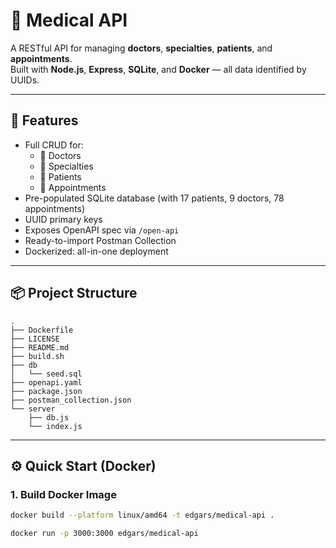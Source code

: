 # 🏥 Medical API

A RESTful API for managing **doctors**, **specialties**, **patients**, and **appointments**.  
Built with **Node.js**, **Express**, **SQLite**, and **Docker** — all data identified by UUIDs.

---

## 🚀 Features

- Full CRUD for:
  - 🔹 Doctors
  - 🔹 Specialties
  - 🔹 Patients
  - 🔹 Appointments
- Pre-populated SQLite database (with 17 patients, 9 doctors, 78 appointments)
- UUID primary keys
- Exposes OpenAPI spec via `/open-api`
- Ready-to-import Postman Collection
- Dockerized: all-in-one deployment

---

## 📦 Project Structure

```
.
├── Dockerfile
├── LICENSE
├── README.md
├── build.sh
├── db
│   └── seed.sql
├── openapi.yaml
├── package.json
├── postman_collection.json
└── server
    ├── db.js
    └── index.js
```


---

## ⚙️ Quick Start (Docker)

### 1. Build Docker Image
```bash
docker build --platform linux/amd64 -t edgars/medical-api .

docker run -p 3000:3000 edgars/medical-api
